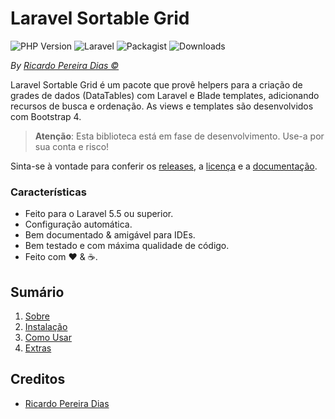 # Laravel Sortable Grid

![PHP Version](https://img.shields.io/packagist/php-v/plexi/sortable-grid.svg)
![Laravel](https://img.shields.io/badge/laravel->=5.5.0-red.svg?style=flat)
![Packagist](https://img.shields.io/packagist/v/plexi/sortable-grid.svg)
![Downloads](https://img.shields.io/packagist/dm/plexi/sortable-grid.svg)

*By [Ricardo Pereira Dias &copy;](https://github.com/rpdesignerfly)*

Laravel Sortable Grid é um pacote que provê helpers para a criação de grades de dados (DataTables) com Laravel e Blade templates, adicionando recursos de busca e ordenação. As views e templates são desenvolvidos com Bootstrap 4. 

> **Atenção**:
> Esta biblioteca está em fase de desenvolvimento. Use-a por sua conta e risco!

Sinta-se à vontade para conferir os [releases](https://github.com/rpdesignerfly/sortable-grid/releases), a [licença](license.md) e a [documentação](docs/01-About.md).

### Características

  * Feito para o Laravel 5.5 ou superior.
  * Configuração automática.
  * Bem documentado &amp; amigável para IDEs.
  * Bem testado e com máxima qualidade de código.
  * Feito com :heart: &amp; :coffee:.

## Sumário

  1. [Sobre](docs/01-About.md)
  2. [Instalação](docs/02-Installation.md)
  3. [Como Usar](docs/03-Usage.md)
  4. [Extras](docs/04-Extras.md)
  

## Creditos

- [Ricardo Pereira Dias](https://github.com/rpdesignerfly)

